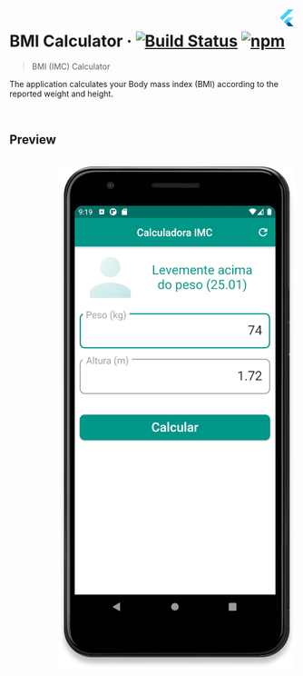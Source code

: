 <img src="..\assets\flutter-logo.png" width="30" alt="logo" align="right">

# BMI Calculator &middot; [![Build Status](https://img.shields.io/travis/npm/npm/latest.svg?style=flat-square)](https://travis-ci.org/npm/npm) [![npm](https://img.shields.io/npm/v/npm.svg?style=flat-square)](https://www.npmjs.com/package/npm)

> BMI (IMC) Calculator

The application calculates your Body mass index (BMI) according to the reported weight and height.

<br>

## Preview
<br> 
<img src="..\assets\imc-preview.png" alt="logo" align="right">
